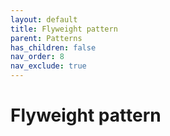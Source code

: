 ```yaml
---
layout: default
title: Flyweight pattern
parent: Patterns
has_children: false
nav_order: 8
nav_exclude: true
---
```


# Flyweight pattern